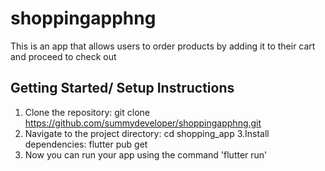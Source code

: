 # shoppingapphng
This is an app that allows users to order products by adding it to their cart and proceed to check out

## Getting Started/ Setup Instructions
1. Clone the repository:
    git clone https://github.com/summydeveloper/shoppingapphng.git
2. Navigate to the project directory:
    cd shopping_app
3.Install dependencies:
    flutter pub get
4. Now you can run your app using the command 'flutter run'

 
